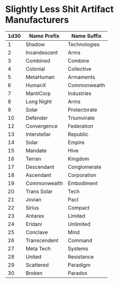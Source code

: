 # Slightly Less Shit Artifact Manufacturers

| 1d30 | Name Prefix  | Name Suffix  |
| ---- | ------------ | ------------ |
| 1    | Shadow       | Technologies |
| 2    | Incandescent | Arms         |
| 3    | Combined     | Combine      |
| 4    | Colonial     | Collective   |
| 5    | MetaHuman    | Armaments    |
| 6    | HumanX       | Commonwealth |
| 7    | MantiCorp    | Industries   |
| 8    | Long Night   | Arms         |
| 9    | Solar        | Protectorate |
| 10   | Defender     | Triumvirate  |
| 12   | Convergence  | Federation   |
| 13   | Interstellar | Republic     |
| 14   | Solar        | Empire       |
| 15   | Mandate      | Hive         |
| 16   | Terran       | Kingdom      |
| 17   | Descendant   | Conglomerate |
| 18   | Ascendant    | Corporation  |
| 19   | Commonwealth | Embodiment   |
| 20   | Trans Solar  | Tech         |
| 21   | Jovian       | Pact         |
| 22   | Sirius       | Compact      |
| 23   | Antares      | Limited      |
| 24   | Eridani      | Unlimited    |
| 25   | Conclave     | Mind         |
| 26   | Transcendent | Command      |
| 27   | Meta Tech    | Systems      |
| 28   | United       | Resistance   |
| 29   | Scattered    | Paradigm     |
| 30   | Broken       | Paradox      |
